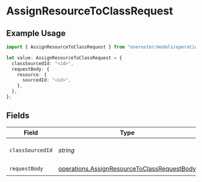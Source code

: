 # AssignResourceToClassRequest

## Example Usage

```typescript
import { AssignResourceToClassRequest } from "oneroster/models/operations";

let value: AssignResourceToClassRequest = {
  classSourcedId: "<id>",
  requestBody: {
    resource: {
      sourcedId: "<id>",
    },
  },
};
```

## Fields

| Field                                                                                                      | Type                                                                                                       | Required                                                                                                   | Description                                                                                                |
| ---------------------------------------------------------------------------------------------------------- | ---------------------------------------------------------------------------------------------------------- | ---------------------------------------------------------------------------------------------------------- | ---------------------------------------------------------------------------------------------------------- |
| `classSourcedId`                                                                                           | *string*                                                                                                   | :heavy_check_mark:                                                                                         | The sourcedId of the class                                                                                 |
| `requestBody`                                                                                              | [operations.AssignResourceToClassRequestBody](../../models/operations/assignresourcetoclassrequestbody.md) | :heavy_check_mark:                                                                                         | N/A                                                                                                        |